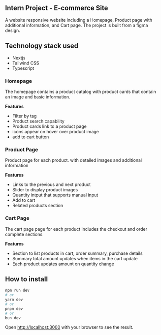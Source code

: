 
## Intern Project - E-commerce Site
A website responsive website including a Homepage, Product page with additional information, and Cart page.
The project is built from a figma design.

## Technology stack used
- Nextjs
- Tailwind CSS 
- Typescript

### Homepage
The homepage contains a product catalog with product cards that contain
an image and basic information. 

**Features**
- Filter by tag
- Product search capability 
- Product cards link to a product page
- icons appear on hover over product image
- add to cart button


### Product Page
Product page for each product. with detailed images and additional information

**Features**
- Links to the previous and next product
- Slider to display product images
- Quantity intput that supports manual input
- Add to cart
- Related products section

### Cart Page
The cart page page for each product includes the checkout and order complete sections

**Features**
- Section to list products in cart, order summary, purchase details
- Summary total amount updates when items in the cart update
- Each product updates amount on quantity change



## How to install

```bash
npm run dev
# or
yarn dev
# or
pnpm dev
# or
bun dev
```

Open [http://localhost:3000](http://localhost:3000) with your browser to see the result.